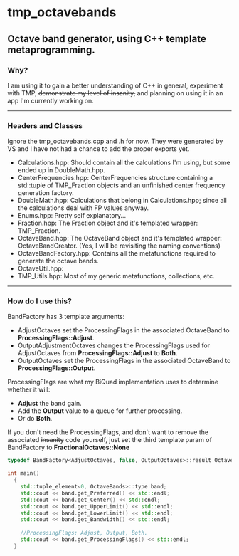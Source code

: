 # tmp_octavebands

## Octave band generator, using C++ template metaprogramming.

### Why?

I am using it to gain a better understanding of C++ in general, experiment with TMP, ~~demonstrate my level of insanity,~~ and planning on using it in an app I'm currently working on.

---

### Headers and Classes

Ignore the tmp_octavebands.cpp and .h for now. They were generated by VS and I have not had a chance to add the proper exports yet.

* Calculations.hpp: Should contain all the calculations I'm using, but some ended up in DoubleMath.hpp.
* CenterFrequencies.hpp: CenterFrequencies structure containing a std::tuple of TMP_Fraction objects and an unfinished center frequency generation factory.
* DoubleMath.hpp: Calculations that belong in Calculations.hpp; since all the calculations deal with FP values anyway.
* Enums.hpp: Pretty self explanatory...
* Fraction.hpp: The Fraction object and it's templated wrapper: TMP_Fraction.
* OctaveBand.hpp: The OctaveBand object and it's templated wrapper: OctaveBandCreator. (Yes, I will be revisiting the naming conventions)
* OctaveBandFactory.hpp: Contains all the metafunctions required to generate the octave bands.
* OctaveUtil.hpp: 
* TMP_Utils.hpp: Most of my generic metafunctions, collections, etc.

---

### How do I use this?

BandFactory has 3 template arguments:
  * AdjustOctaves set the ProcessingFlags in the associated OctaveBand to __ProcessingFlags::Adjust__.
  * OutputAdjustmentOctaves changes the ProcessingFlags used for AdjustOctaves from __ProcessingFlags::Adjust__ to __Both__.
  * OutputOctaves set the ProcessingFlags in the associated OctaveBand to __ProcessingFlags::Output__.

ProcessingFlags are what my BiQuad implementation uses to determine whether it will: 
  * __Adjust__ the band gain.
  * Add the __Output__ value to a queue for further processing.
  * Or do __Both__.

If you don't need the ProcessingFlags, and don't want to remove the associated ~~insanity~~ code yourself, just set the third template param of BandFactory to __FractionalOctaves::None__

```C++
typedef BandFactory<AdjustOctaves, false, OutputOctaves>::result OctaveBands;

int main()
  {
    std::tuple_element<0, OctaveBands>::type band;
    std::cout << band.get_Preferred() << std::endl;
    std::cout << band.get_Center() << std::endl;
    std::cout << band.get_UpperLimit() << std::endl;
    std::cout << band.get_LowerLimit() << std::endl;
    std::cout << band.get_Bandwidth() << std::endl;
    
    //ProcessingFlags: Adjust, Output, Both.
    std::cout << band.get_ProcessingFlags() << std::endl;
  }
```
